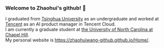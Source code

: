 ### Welcome to Zhaohui's github! 👋

<!--
**ZhaohuiWang-github/ZhaohuiWang-github** is a ✨ _special_ ✨ repository because its `README.md` (this file) appears on your GitHub profile.

Here are some ideas to get you started:

- 🔭 I’m currently working on ...
- 🌱 I’m currently learning ...
- 👯 I’m looking to collaborate on ...
- 🤔 I’m looking for help with ...
- 💬 Ask me about ...
- 📫 How to reach me: ...
- 😄 Pronouns: ...
- ⚡ Fun fact: ...
-->

I graduated from [Tsinghua University](https://www.tsinghua.edu.cn/en/) as an undergraduate and worked at [Tencent](https://www.tencent.com/en-us) as an AI product manager in Tencent Cloud.  
I am currently a graduate student at [the University of North Carolina at Chapel Hill](https://www.unc.edu/).  
My personal website is https://zhaohuiwang-github.github.io/Home/.

